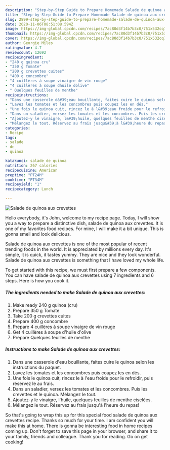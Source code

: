 ```yaml
---
description: "Step-by-Step Guide to Prepare Homemade Salade de quinoa aux crevettes"
title: "Step-by-Step Guide to Prepare Homemade Salade de quinoa aux crevettes"
slug: 2899-step-by-step-guide-to-prepare-homemade-salade-de-quinoa-aux-crevettes
date: 2020-11-06T08:51:08.594Z
image: https://img-global.cpcdn.com/recipes/7ac80d3f14b7b3c0/751x532cq70/salade-de-quinoa-aux-crevettes-photo-principale-de-la-recette.jpg
thumbnail: https://img-global.cpcdn.com/recipes/7ac80d3f14b7b3c0/751x532cq70/salade-de-quinoa-aux-crevettes-photo-principale-de-la-recette.jpg
cover: https://img-global.cpcdn.com/recipes/7ac80d3f14b7b3c0/751x532cq70/salade-de-quinoa-aux-crevettes-photo-principale-de-la-recette.jpg
author: Georgie Miles
ratingvalue: 4.7
reviewcount: 12692
recipeingredient:
- "240 g quinoa cru"
- "350 g Tomate"
- "200 g crevettes cuites"
- "400 g concombre"
- "4 cuillères à soupe vinaigre de vin rouge"
- "4 cuillères à soupe dhuile dolive"
- " Quelques feuilles de menthe"
recipeinstructions:
- "Dans une casserole d&#39;eau bouillante, faites cuire le quinoa selon les instructions du paquet."
- "Lavez les tomates et les concombres puis coupez les en dés."
- "Une fois le quinoa cuit, rincez le à l&#39;eau froide pour le refroidir, puis réservez le au frais."
- "Dans un saladier, versez les tomates et les concombres. Puis les crevettes et le quinoa. Mélangez le tout."
- "Ajoutez-y le vinaigre, l&#39;huile, quelques feuilles de menthe ciselées."
- "Mélangez le tout. Réservez au frais jusqu&#39;à l&#39;heure du repas!"
categories:
- Recipe
tags:
- salade
- de
- quinoa

katakunci: salade de quinoa 
nutrition: 267 calories
recipecuisine: American
preptime: "PT24M"
cooktime: "PT34M"
recipeyield: "1"
recipecategory: Lunch

---
```



![Salade de quinoa aux crevettes](https://img-global.cpcdn.com/recipes/7ac80d3f14b7b3c0/751x532cq70/salade-de-quinoa-aux-crevettes-photo-principale-de-la-recette.jpg)

Hello everybody, it's John, welcome to my recipe page. Today, I will show you a way to prepare a distinctive dish, salade de quinoa aux crevettes. It is one of my favorites food recipes. For mine, I will make it a bit unique. This is gonna smell and look delicious.

Salade de quinoa aux crevettes is one of the most popular of recent trending foods in the world. It is appreciated by millions every day. It's simple, it is quick, it tastes yummy. They are nice and they look wonderful. Salade de quinoa aux crevettes is something that I have loved my whole life.




To get started with this recipe, we must first prepare a few components. You can have salade de quinoa aux crevettes using 7 ingredients and 6 steps. Here is how you cook it.

<!--inarticleads1-->

##### The ingredients needed to make Salade de quinoa aux crevettes:

1. Make ready 240 g quinoa (cru)
1. Prepare 350 g Tomate
1. Take 200 g crevettes cuites
1. Prepare 400 g concombre
1. Prepare 4 cuillères à soupe vinaigre de vin rouge
1. Get 4 cuillères à soupe d&#39;huile d&#39;olive
1. Prepare  Quelques feuilles de menthe




<!--inarticleads2-->

##### Instructions to make Salade de quinoa aux crevettes:

1. Dans une casserole d&#39;eau bouillante, faites cuire le quinoa selon les instructions du paquet.
1. Lavez les tomates et les concombres puis coupez les en dés.
1. Une fois le quinoa cuit, rincez le à l&#39;eau froide pour le refroidir, puis réservez le au frais.
1. Dans un saladier, versez les tomates et les concombres. Puis les crevettes et le quinoa. Mélangez le tout.
1. Ajoutez-y le vinaigre, l&#39;huile, quelques feuilles de menthe ciselées.
1. Mélangez le tout. Réservez au frais jusqu&#39;à l&#39;heure du repas!




So that's going to wrap this up for this special food salade de quinoa aux crevettes recipe. Thanks so much for your time. I am confident you will make this at home. There is gonna be interesting food in home recipes coming up. Don't forget to save this page in your browser, and share it to your family, friends and colleague. Thank you for reading. Go on get cooking!

